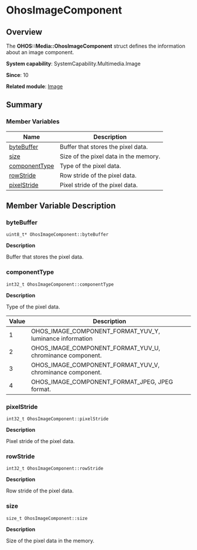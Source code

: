# OhosImageComponent


## Overview

The **OHOS::Media::OhosImageComponent** struct defines the information about an image component.

**System capability**: SystemCapability.Multimedia.Image

**Since**: 10

**Related module**: [Image](image.md)


## Summary


### Member Variables

| Name| Description| 
| -------- | -------- |
| [byteBuffer](#bytebuffer) | Buffer that stores the pixel data.| 
| [size](#size) | Size of the pixel data in the memory.| 
| [componentType](#componenttype) | Type of the pixel data.| 
| [rowStride](#rowstride) | Row stride of the pixel data.| 
| [pixelStride](#pixelstride) | Pixel stride of the pixel data.| 


## Member Variable Description


### byteBuffer

```
uint8_t* OhosImageComponent::byteBuffer
```

**Description**

Buffer that stores the pixel data.


### componentType

```
int32_t OhosImageComponent::componentType
```

**Description**

Type of the pixel data.

| Value| Description|
| ------ | ----------------------- |
| 1 | OHOS_IMAGE_COMPONENT_FORMAT_YUV_Y, luminance information|
| 2 | OHOS_IMAGE_COMPONENT_FORMAT_YUV_U, chrominance component.|
| 3 | OHOS_IMAGE_COMPONENT_FORMAT_YUV_V, chrominance component.|
| 4 | OHOS_IMAGE_COMPONENT_FORMAT_JPEG, JPEG format.|

### pixelStride

```
int32_t OhosImageComponent::pixelStride
```

**Description**

Pixel stride of the pixel data.


### rowStride

```
int32_t OhosImageComponent::rowStride
```

**Description**

Row stride of the pixel data.


### size

```
size_t OhosImageComponent::size
```

**Description**

Size of the pixel data in the memory.
